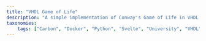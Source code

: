 ```yaml
---
title: "VHDL Game of Life"
description: "A simple implementation of Conway's Game of Life in VHDL, with a web frontend."
taxonomies:
    tags: ["Carbon", "Docker", "Python", "Svelte", "University", "VHDL"]
---
```



